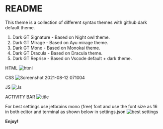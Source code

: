 # README
This theme is a collection of different syntax themes with github dark default theme.

1. Dark GT Signature - Based on Night owl theme.
2. Dark GT Mirage - Based on Ayu mirage theme.
3. Dark GT Mono - Based on Monokai theme.
4. Dark GT Dracula - Based on Dracula theme.
5. Dark GT Reprise - Based on Vscode default + dark theme.


HTML
![html](https://user-images.githubusercontent.com/31678903/129126942-51b97098-3fa4-492f-974c-517bbcad3c1c.png)

CSS
![Screenshot 2021-08-12 071004](https://user-images.githubusercontent.com/31678903/129126954-e70bc43c-d3f4-4315-82e2-05afddd3e50c.png)

JS
![Js](https://user-images.githubusercontent.com/31678903/129127170-3dbf74cc-ab6b-4fb7-ac09-ad0dec85a6cc.PNG)



ACTIVITY BAR
![title](https://user-images.githubusercontent.com/31678903/129126963-45ae1801-4f1f-4a18-9676-49a852460d88.png)


For best settings use jetbrains mono (free) font and use the font size as 16 in both editor and terminal as shown below in settings.json
![best settings](https://user-images.githubusercontent.com/31678903/129154502-8acafbe2-ed9d-4004-b658-567c708efd8f.PNG)




**Enjoy!**
